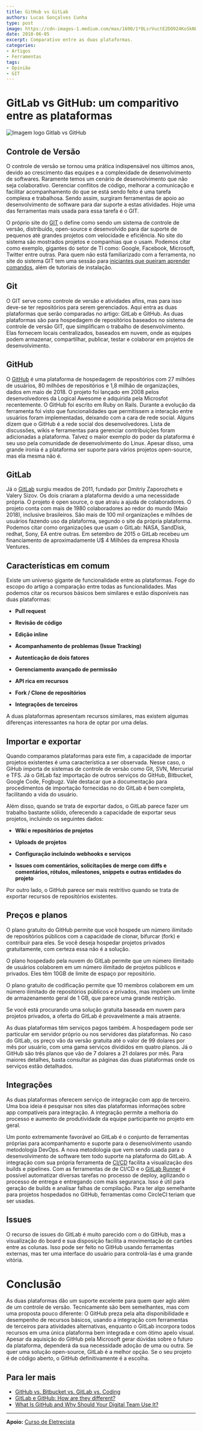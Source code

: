 ```yaml
---
title: GitHub vs GitLab
authors: Lucas Gonçalves Cunha
type: post
image: https://cdn-images-1.medium.com/max/1600/1*OLsrVuctE2DO924KoSkNLA.png
date: 2018-06-05
excerpt: Comparativo entre as duas plataformas.
categories:
- Artigos
- Ferramentas
tags:
- Opinião
- GIT
---
```


# GitLab vs GitHub: um comparitivo entre as plataformas

![Imagem logo Gitlab vs GitHub](https://cdn-images-1.medium.com/max/1600/1*OLsrVuctE2DO924KoSkNLA.png)

## Controle de Versão

O controle de versão se tornou uma prática indispensável nos últimos anos, devido ao crescimento das equipes e a complexidade de desenvolvimento de softwares. Raramente temos um cenário de desenvolvimento que não seja colaborativo. Gerenciar conflitos de código, melhorar a comunicação e facilitar acompanhamento do que se está sendo feito é uma tarefa complexa e trabalhosa. Sendo assim, surgiram ferramentas de apoio ao desenvolvimento de software para dar suporte a estas atividades. Hoje uma das ferramentas mais usada para essa tarefa é o GIT.

O próprio site do [GIT](https://git-scm.com/) o define como sendo um sistema de controle de versão, distribuído, open-source e desenvolvido para dar suporte de pequenos até grandes projetos com velocidade e eficiência. No site do sistema são mostrados projetos e companhias que o usam. Podemos citar como exemplo, gigantes do setor de TI como: Google, Facebook, Microsoft, Twitter entre outras. Para quem não está familiarizado com a ferramenta, no site do sistema GIT tem uma sessão para [iniciantes que queiram aprender comandos](https://try.github.io/levels/1/challenges/1), além de tutoriais de instalação.

## Git

O GIT serve como controle de versão e atividades afins, mas para isso deve-se ter repositórios para serem gerenciados. Aqui entra as duas plataformas que serão comparadas no artigo: GitLab e GitHub. As duas plataformas são para hospedagem de repositórios baseados no sistema de controle de versão GIT, que simplificam o trabalho de desenvolvimento. Elas fornecem locais centralizados, baseados em nuvem, onde as equipes podem armazenar, compartilhar, publicar, testar e colaborar em projetos de desenvolvimento.

## GitHub

O [GitHub](https://github.com/) é uma plataforma de hospedagem de repositórios com 27 milhões de usuários, 80 milhões de repositórios e 1,8 milhão de organizações, dados em maio de 2018. O projeto foi lançado em 2008 pelos desenvolvedores da Logical Awesome e adquirida pela Microsfot recentemente. O GitHub foi escrito em Ruby on Rails. Durante a evolução da ferramenta foi visto que funcionalidades que permitissem a interação entre usuários foram implementadas, deixando com a cara de rede social. Alguns dizem que o GitHub é a rede social dos desenvolvedores. Lista de discussões, wikis e ferramentas para gerenciar contribuições foram adicionadas a plataforma. Talvez o maior exemplo do poder da plataforma é seu uso pela comunidade de desenvolvimento do Linux. Apesar disso, uma grande ironia é a plataforma ser suporte para vários projetos open-source, mas ela mesma não é.

## GitLab

Já o [GitLab](https://gitlab.com/) surgiu meados de 2011, fundado por Dmitriy Zaporozhets e Valery Sizov. Os dois criaram a plataforma devido a uma necessidade própria. O projeto é open source, o que atraiu a ajuda de colaboradores. O projeto conta com mais de 1980 colaboradores ao redor do mundo (Maio 2018), inclusive brasileiros. São mais de 100 mil organizações e milhões de usuários fazendo uso da plataforma, segundo o site da própria plataforma. Podemos citar como organizações que usam o GitLab: NASA, SandDisk, redhat, Sony, EA entre outras. Em setembro de 2015 o GitLab recebeu um financiamento de aproximadamente U$ 4 Milhões da empresa Khosla Ventures.

## Características em comum

Existe um universo gigante de funcionalidade entre as plataformas. Foge do escopo do artigo a comparação entre todas as funcionalidades. Mas podemos citar os recursos básicos bem similares e estão disponíveis nas duas plataformas:

* **Pull request**

* **Revisão de código**

* **Edição inline**

* **Acompanhamento de problemas (Issue Tracking)**

* **Autenticação de dois fatores**

* **Gerenciamento avançado de permissão**

* **API rica em recursos**

* **Fork / Clone de repositórios**

* **Integrações de terceiros**

A duas plataformas apresentam recursos similares, mas existem algumas diferenças interessantes na hora de optar por uma delas.

## Importar e exportar

Quando comparamos plataformas para este fim, a capacidade de importar projetos existentes é uma característica a ser observada. Nesse caso, o GiHub importa de sistemas de controle de versão como Git, SVN, Mercurial e TFS. Já o GitLab faz importação de outros serviços do GitHub, Bitbucket, Google Code, Fogbugz. Vale destacar que a documentação para procedimentos de importação fornecidas no do GitLab é bem completa, facilitando a vida do usuário.

Além disso, quando se trata de exportar dados, o GitLab parece fazer um trabalho bastante sólido, oferecendo a capacidade de exportar seus projetos, incluindo os seguintes dados:

* **Wiki e repositórios de projetos**

* **Uploads de projetos**

* **Configuração incluindo webhooks e serviços**

* **Issues com comentários, solicitações de merge com diffs e comentários, rótulos, milestones, snippets e outras entidades do projeto**

Por outro lado, o GitHub parece ser mais restritivo quando se trata de exportar recursos de repositórios existentes.

## Preços e planos

O plano gratuito do GitHub permite que você hospede um número ilimitado de repositórios públicos com a capacidade de clonar, bifurcar (fork) e contribuir para eles. Se você deseja hospedar projetos privados gratuitamente, com certeza essa não é a solução.

O plano hospedado pela nuvem do GitLab permite que um número ilimitado de usuários colaborem em um número ilimitado de projetos públicos e privados. Eles têm 10GB de limite de espaço por repositório.

O plano gratuito de codificação permite que 10 membros colaborem em um número ilimitado de repositórios públicos e privados, mas impõem um limite de armazenamento geral de 1 GB, que parece uma grande restrição.

Se você está procurando uma solução gratuita baseada em nuvem para projetos privados, a oferta do GitLab é provavelmente a mais atraente.

As duas plataformas têm serviços pagos também. A hospedagem pode ser particular em servidor próprio ou nos servidores das plataformas. No caso do GitLab, os preço vão da versão gratuita até o valor de 99 dolares por mês por usuário, com uma gama serviços divididos em quatro planos. Já o GitHub são três planos que vão de 7 dolares a 21 dolares por mês. Para maiores detalhes, basta consultar as páginas das duas plataformas onde os serviços estão detalhados.

## Integrações

As duas plataformas oferecem serviço de integração com app de terceiro. Uma boa ideia é pesquisar nos sites das plataformas informações sobre app compatíveis para integração. A integração permite a melhoria do processo e aumento de produtividade da equipe participante no projeto em geral.

Um ponto extremamente favorável ao GitLab é o conjunto de ferramentas próprias para acompanhamento e suporte para o desenvolvimento usando metodologia DevOps. A nova metodologia que vem sendo usada para o desenvolvimento de software tem todo suporte na plataforma do GitLab. A integração com sua própria ferramenta de [CI/CD](https://about.gitlab.com/features/gitlab-ci-cd/) facilita a visualização dos builds e pipelines. Com as ferramentas de de CI/CD e o [GitLab Runner](https://docs.gitlab.com/runner/) é possível automatizar diversas tarefas no processo de deploy, agilizando o processo de entrega e entregando com mais segurança. Isso é útil para geração de builds e analisar falhas de compilação. Para ter algo semelhante para projetos hospedados no GitHub, ferramentas como CircleCI teriam que ser usadas.

## Issues

O recurso de issues do GitLab é muito parecido com o do GitHub, mas a visualização do board e sua disposição facilita a movimentação de cartões entre as colunas. Isso pode ser feito no GitHub usando ferramentas externas, mas ter uma interface do usuário para controlá-las é uma grande vitória.

# Conclusão

As duas plataformas dão um suporte excelente para quem quer aglo além de um controle de versão. Tecnicamente são bem semelhantes, mas com uma proposta pouco diferente: O GitHub preza pela alta disponibilidade e desempenho de recursos básicos, usando a integração com ferramentas de terceiros para atividades alternativas, enquanto o GitLab incorpora todos recursos em uma única plataforma bem integrada e com ótimo apelo visual. Apesar da aquisição do GitHub pela Microsoft gerar dúvidas sobre o futuro da plataforma, dependerá da sua necessidade adoção de uma ou outra. Se quer uma solução open-source, GitLab é a melhor opção. Se o seu projeto é de código aberto, o GitHub definitivamente é a escolha.

## Para ler mais

* [GitHub vs. Bitbucket vs. GitLab vs. Coding](https://medium.com/flow-ci/github-vs-bitbucket-vs-gitlab-vs-coding-7cf2b43888a1)
* [GitLab e GitHub: How are they different?](https://www.upwork.com/hiring/development/gitlab-vs-github-how-are-they-different/)
* [What Is GitHub and Why Should Your Digital Team Use It?](https://www.upwork.com/hiring/development/what-is-github-and-why-should-your-digital-team-use-it/)

---

**Apoio:** [Curso de Eletrecista](https://portaldaengenharia.com/cursos/curso-de-eletricista)
